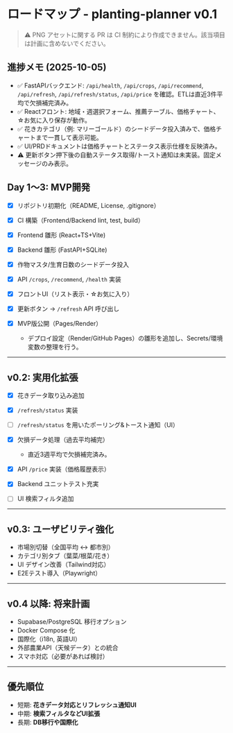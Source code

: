 # ロードマップ - planting-planner v0.1

> ⚠️ PNG アセットに関する PR は CI 制約により作成できません。該当項目は計画に含めないでください。

## 進捗メモ (2025-10-05)

- ✅ FastAPIバックエンド: `/api/health`, `/api/crops`, `/api/recommend`, `/api/refresh`,
  `/api/refresh/status`, `/api/price` を確認。ETLは直近3件平均で欠損補完済み。
- ✅ Reactフロント: 地域・週選択フォーム、推薦テーブル、価格チャート、☆お気に入り保存が動作。
- ✅ 花きカテゴリ（例: マリーゴールド）のシードデータ投入済みで、価格チャートまで一貫して表示可能。
- ✅ UI/PRDドキュメントは価格チャートとステータス表示仕様を反映済み。
- ⚠️ 更新ボタン押下後の自動ステータス取得/トースト通知は未実装。固定メッセージのみ表示。

## Day 1〜3: MVP開発

- [x] リポジトリ初期化（README, License, .gitignore）
- [x] CI 構築（Frontend/Backend lint, test, build）
- [x] Frontend 雛形 (React+TS+Vite)
- [x] Backend 雛形 (FastAPI+SQLite)
- [x] 作物マスタ/生育日数のシードデータ投入
- [x] API `/crops`, `/recommend`, `/health` 実装
- [x] フロントUI（リスト表示・☆お気に入り）
- [x] 更新ボタン → `/refresh` API 呼び出し
- [x] MVP版公開（Pages/Render）

  - デプロイ設定（Render/GitHub Pages）の雛形を追加し、Secrets/環境変数の整理を行う。

---

## v0.2: 実用化拡張

- [x] 花きデータ取り込み追加
- [x] `/refresh/status` 実装
- [ ] `/refresh/status` を用いたポーリング&トースト通知（UI）
- [x] 欠損データ処理（過去平均補完）

  - 直近3週平均で欠損補完済み。

- [x] API `/price` 実装（価格履歴表示）
- [x] Backend ユニットテスト充実
- [ ] UI 検索フィルタ追加

---

## v0.3: ユーザビリティ強化

- 市場別切替（全国平均 ↔ 都市別）
- カテゴリ別タブ（葉菜/根菜/花き）
- UI デザイン改善（Tailwind対応）
- E2Eテスト導入（Playwright）

---

## v0.4 以降: 将来計画

- Supabase/PostgreSQL 移行オプション
- Docker Compose 化
- 国際化（i18n, 英語UI）
- 外部農業API（天候データ）との統合
- スマホ対応（必要があれば検討）

---

## 優先順位

- 短期: **花きデータ対応とリフレッシュ通知UI**
- 中期: **検索フィルタなどUI拡張**
- 長期: **DB移行や国際化**
